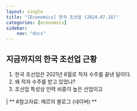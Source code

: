 ```yaml
---
layout: single
title: "[Economics] 한국 조선업 (2024.07.18)"
categories: [economics]
sidebar:
    nav: "docs"
---
```


## 지금까지의 한국 조선업 근황
1. 한국 조선업은 2021년 6월로 적자 수주를 끝낸 달이다.
1. 왜 적자 수주를 받고 있었냐? 
1. 조선업 특성상 인력 비중이 높은 산업이고 




| ** #참고자료: 메르의 블로그 (네이버) **